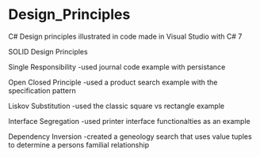 # Design_Principles
C# Design principles illustrated in code
made in Visual Studio with C# 7 

SOLID Design Principles 

Single Responsibility
  -used journal code example with persistance
  
Open Closed Principle
  -used a product search example with the specification pattern
  
Liskov Substitution 
  -used the classic square vs rectangle example

Interface Segregation 
  -used printer interface functionalties as an example
  
Dependency Inversion 
 -created a geneology search that uses value tuples to determine a persons familial relationship
